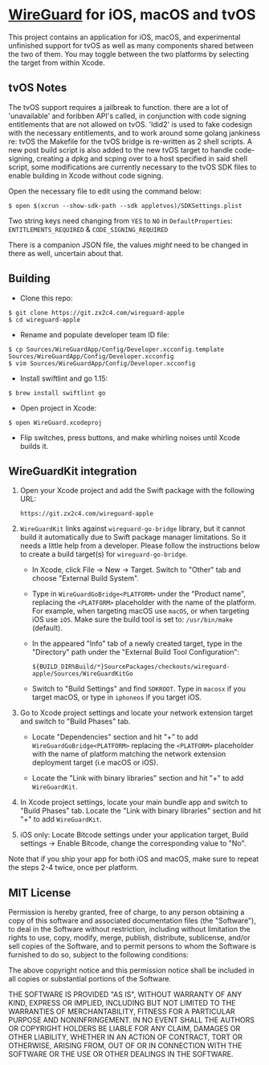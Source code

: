 # [WireGuard](https://www.wireguard.com/) for iOS, macOS and tvOS
This project contains an application for iOS, macOS, and experimental unfinished support for tvOS as well as many components shared between the two of them. You may toggle between the two platforms by selecting the target from within Xcode.

## tvOS Notes

The tvOS support requires a jailbreak to function. there are a lot of 'unavailable' and foribben API's called, in conjunction with code signing entitlements that are not allowed on tvOS. 'ldid2' is used to fake codesign with the necessary entitlements, and to work around some golang jankiness re: tvOS the Makefile for the tvOS bridge is re-written as 2 shell scripts. A new post build script is also added to the new tvOS target to handle code-signing, creating a dpkg and scping over to a host specified in said shell script, some modifications are currently necessary to the tvOS SDK files to enable building in Xcode without code signing.

Open the necessary file to edit using the command below:

```
$ open $(xcrun --show-sdk-path --sdk appletvos)/SDKSettings.plist
```

Two string keys need changing from `YES` to `NO` in  `DefaultProperties`: `ENTITLEMENTS_REQUIRED` & `CODE_SIGNING_REQUIRED`

There is a companion JSON file, the values *might* need to be changed in there as well, uncertain about that.

## Building

- Clone this repo:

```
$ git clone https://git.zx2c4.com/wireguard-apple
$ cd wireguard-apple
```

- Rename and populate developer team ID file:

```
$ cp Sources/WireGuardApp/Config/Developer.xcconfig.template Sources/WireGuardApp/Config/Developer.xcconfig
$ vim Sources/WireGuardApp/Config/Developer.xcconfig
```

- Install swiftlint and go 1.15:

```
$ brew install swiftlint go
```

- Open project in Xcode:

```
$ open WireGuard.xcodeproj
```

- Flip switches, press buttons, and make whirling noises until Xcode builds it.

## WireGuardKit integration

1. Open your Xcode project and add the Swift package with the following URL:
   
   ```
   https://git.zx2c4.com/wireguard-apple
   ```
   
2. `WireGuardKit` links against `wireguard-go-bridge` library, but it cannot build it automatically
   due to Swift package manager limitations. So it needs a little help from a developer. 
   Please follow the instructions below to create a build target(s) for `wireguard-go-bridge`.
   
   - In Xcode, click File -> New -> Target. Switch to "Other" tab and choose "External Build 
     System".
   - Type in `WireGuardGoBridge<PLATFORM>` under the "Product name", replacing the `<PLATFORM>` 
     placeholder with the name of the platform. For example, when targeting macOS use `macOS`, or 
     when targeting iOS use `iOS`.
     Make sure the build tool is set to: `/usr/bin/make` (default).
   - In the appeared "Info" tab of a newly created target, type in the "Directory" path under 
     the "External Build Tool Configuration":
     
     ```
     ${BUILD_DIR%Build/*}SourcePackages/checkouts/wireguard-apple/Sources/WireGuardKitGo
     ```
     
   - Switch to "Build Settings" and find `SDKROOT`.
     Type in `macosx` if you target macOS, or type in `iphoneos` if you target iOS.
   
3. Go to Xcode project settings and locate your network extension target and switch to 
   "Build Phases" tab.
   
   - Locate "Dependencies" section and hit "+" to add `WireGuardGoBridge<PLATFORM>` replacing 
     the `<PLATFORM>` placeholder with the name of platform matching the network extension 
     deployment target (i.e macOS or iOS).
     
   - Locate the "Link with binary libraries" section and hit "+" to add `WireGuardKit`.
   
4. In Xcode project settings, locate your main bundle app and switch to "Build Phases" tab. 
   Locate the "Link with binary libraries" section and hit "+" to add `WireGuardKit`.
   
5. iOS only: Locate Bitcode settings under your application target, Build settings -> Enable Bitcode, 
   change the corresponding value to "No".
   
Note that if you ship your app for both iOS and macOS, make sure to repeat the steps 2-4 twice, 
once per platform.

## MIT License

Permission is hereby granted, free of charge, to any person obtaining a copy of
this software and associated documentation files (the "Software"), to deal in
the Software without restriction, including without limitation the rights to
use, copy, modify, merge, publish, distribute, sublicense, and/or sell copies
of the Software, and to permit persons to whom the Software is furnished to do
so, subject to the following conditions:

The above copyright notice and this permission notice shall be included in all
copies or substantial portions of the Software.

THE SOFTWARE IS PROVIDED "AS IS", WITHOUT WARRANTY OF ANY KIND, EXPRESS OR
IMPLIED, INCLUDING BUT NOT LIMITED TO THE WARRANTIES OF MERCHANTABILITY,
FITNESS FOR A PARTICULAR PURPOSE AND NONINFRINGEMENT. IN NO EVENT SHALL THE
AUTHORS OR COPYRIGHT HOLDERS BE LIABLE FOR ANY CLAIM, DAMAGES OR OTHER
LIABILITY, WHETHER IN AN ACTION OF CONTRACT, TORT OR OTHERWISE, ARISING FROM,
OUT OF OR IN CONNECTION WITH THE SOFTWARE OR THE USE OR OTHER DEALINGS IN THE
SOFTWARE.
